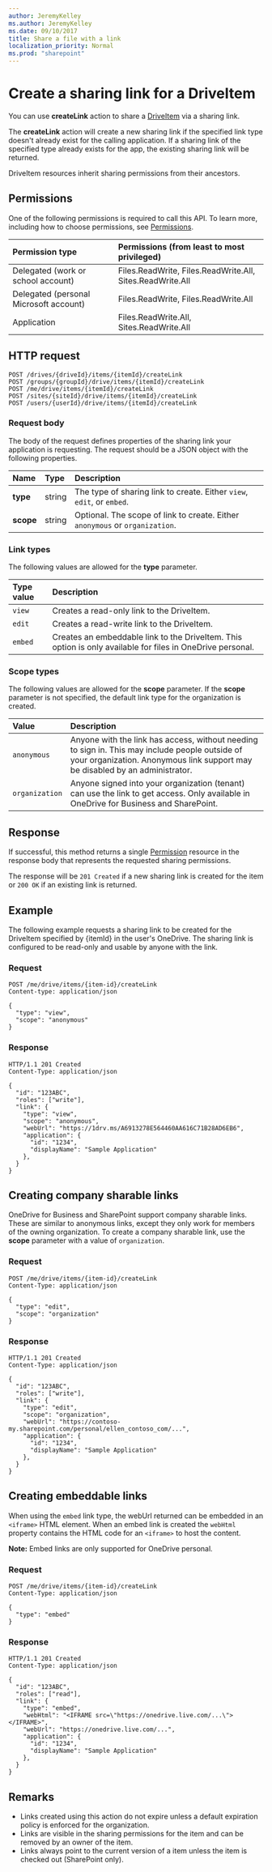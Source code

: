 ```yaml
---
author: JeremyKelley
ms.author: JeremyKelley
ms.date: 09/10/2017
title: Share a file with a link
localization_priority: Normal
ms.prod: "sharepoint"
---
```

# Create a sharing link for a DriveItem

You can use **createLink** action to share a [DriveItem](../resources/driveitem.md) via a sharing link.

The **createLink** action will create a new sharing link if the specified link type doesn't already exist for the calling application.
If a sharing link of the specified type already exists for the app, the existing sharing link will be returned.

DriveItem resources inherit sharing permissions from their ancestors.

## Permissions

One of the following permissions is required to call this API. To learn more, including how to choose permissions, see [Permissions](/graph/permissions-reference).

|Permission type      | Permissions (from least to most privileged)              |
|:--------------------|:---------------------------------------------------------|
|Delegated (work or school account) | Files.ReadWrite, Files.ReadWrite.All, Sites.ReadWrite.All    |
|Delegated (personal Microsoft account) | Files.ReadWrite, Files.ReadWrite.All    |
|Application | Files.ReadWrite.All, Sites.ReadWrite.All |

## HTTP request

<!-- { "blockType": "ignored" } -->

```http
POST /drives/{driveId}/items/{itemId}/createLink
POST /groups/{groupId}/drive/items/{itemId}/createLink
POST /me/drive/items/{itemId}/createLink
POST /sites/{siteId}/drive/items/{itemId}/createLink
POST /users/{userId}/drive/items/{itemId}/createLink
```

### Request body

The body of the request defines properties of the sharing link your application is requesting.
The request should be a JSON object with the following properties.

|   Name    |  Type  |                                 Description                                  |
| :-------- | :----- | :--------------------------------------------------------------------------- |
| **type**  | string | The type of sharing link to create. Either `view`, `edit`, or `embed`.       |
| **scope** | string | Optional. The scope of link to create. Either `anonymous` or `organization`. |


### Link types

The following values are allowed for the **type** parameter.

| Type value | Description                                                                                  |
|:-----------|:---------------------------------------------------------------------------------------------|
| `view`     | Creates a read-only link to the DriveItem.                                                        |
| `edit`     | Creates a read-write link to the DriveItem.                                                       |
| `embed`    | Creates an embeddable link to the DriveItem. This option is only available for files in OneDrive personal. |

### Scope types

The following values are allowed for the **scope** parameter.
If the **scope** parameter is not specified, the default link type for the organization is created.

| Value          | Description
|:---------------|:------------------------------------------------------------
| `anonymous`    | Anyone with the link has access, without needing to sign in. This may include people outside of your organization. Anonymous link support may be disabled by an administrator.
| `organization` | Anyone signed into your organization (tenant) can use the link to get access. Only available in OneDrive for Business and SharePoint.


## Response

If successful, this method returns a single [Permission](../resources/permission.md) resource in the response body that represents the requested sharing permissions.

The response will be `201 Created` if a new sharing link is created for the item or `200 OK` if an existing link is returned.

## Example

The following example requests a sharing link to be created for the DriveItem specified by {itemId} in the user's OneDrive.
The sharing link is configured to be read-only and usable by anyone with the link.

### Request

<!-- {
  "blockType": "request",
  "name": "create-link"
}-->

```http
POST /me/drive/items/{item-id}/createLink
Content-type: application/json

{
  "type": "view",
  "scope": "anonymous"
}
```

### Response

<!-- { "blockType": "response", "@odata.type": "microsoft.graph.permission" } -->

```http
HTTP/1.1 201 Created
Content-Type: application/json

{
  "id": "123ABC",
  "roles": ["write"],
  "link": {
    "type": "view",
    "scope": "anonymous",
    "webUrl": "https://1drv.ms/A6913278E564460AA616C71B28AD6EB6",
    "application": {
      "id": "1234",
      "displayName": "Sample Application"
    },
  }
}
```

## Creating company sharable links

OneDrive for Business and SharePoint support company sharable links.
These are similar to anonymous links, except they only work for members of the owning organization.
To create a company sharable link, use the **scope** parameter with a value of `organization`.

### Request

<!-- { "blockType": "request", "name": "create-link-scoped", "scopes": "files.readwrite", "tags": "service.sharepoint" } -->

```http
POST /me/drive/items/{item-id}/createLink
Content-Type: application/json

{
  "type": "edit",
  "scope": "organization"
}
```

### Response

<!-- { "blockType": "response", "@odata.type": "microsoft.graph.permission" } -->

```http
HTTP/1.1 201 Created
Content-Type: application/json

{
  "id": "123ABC",
  "roles": ["write"],
  "link": {
    "type": "edit",
    "scope": "organization",
    "webUrl": "https://contoso-my.sharepoint.com/personal/ellen_contoso_com/...",
    "application": {
      "id": "1234",
      "displayName": "Sample Application"
    },
  }
}
```

## Creating embeddable links

When using the `embed` link type, the webUrl returned can be embedded in an `<iframe>` HTML element.
When an embed link is created the `webHtml` property contains the HTML code for an `<iframe>` to host the content.

**Note:** Embed links are only supported for OneDrive personal.

### Request

<!-- { "blockType": "request", "name": "create-embedded-link", "scopes": "files.readwrite", "tags": "service.onedrive service.graph" } -->

```http
POST /me/drive/items/{item-id}/createLink
Content-Type: application/json

{
  "type": "embed"
}
```

### Response

<!-- { "blockType": "response", "@odata.type": "microsoft.graph.permission" } -->

```http
HTTP/1.1 201 Created
Content-Type: application/json

{
  "id": "123ABC",
  "roles": ["read"],
  "link": {
    "type": "embed",
    "webHtml": "<IFRAME src=\"https://onedrive.live.com/...\"></IFRAME>",
    "webUrl": "https://onedrive.live.com/...",
    "application": {
      "id": "1234",
      "displayName": "Sample Application"
    },
  }
}
```

## Remarks

* Links created using this action do not expire unless a default expiration policy is enforced for the organization.
* Links are visible in the sharing permissions for the item and can be removed by an owner of the item.
* Links always point to the current version of a item unless the item is checked out (SharePoint only).

<!-- {
  "type": "#page.annotation",
  "description": "Create a new sharing link for an item.",
  "keywords": "create,sharing,sharing link",
  "section": "documentation",
  "tocPath": "Sharing/Create link"
} -->
